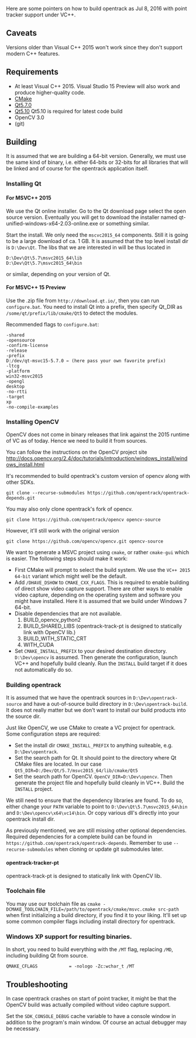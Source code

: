 Here are some pointers on how to build opentrack as Jul 8, 2016 with point tracker support under VC++.

## Caveats

Versions older than Visual C++ 2015 won't work since they don't support modern C++ features.

## Requirements
- At least Visual C++ 2015. Visual Studio 15 Preview will also work and produce higher-quality code.
- [CMake](https://cmake.org/files/v3.8/cmake-3.8.0-rc2-win64-x64.zip)
- [Qt5.7.0](http://download.qt.io/archive/qt/5.7/5.7.0/qt-opensource-windows-x86-msvc2015_64-5.7.0.exe)
- [Qt5.10](http://download.qt.io/archive/qt/5.10/5.10.0/) Qt5.10 is required for latest code build
- OpenCV 3.0
- (git)

## Building
It is assumed that we are building a 64-bit version. Generally, we must use the same kind of binary, i.e. either 64-bits or 32-bits for all libraries that will be linked and of course for the opentrack application itself.

### Installing Qt

#### For MSVC++ 2015

We use the Qt online installer. Go to the Qt download page select the open source version. Eventually you will get to download the installer named qt-unified-windows-x64-2.03-online.exe or something similar.

Start the install. We only need the `mscvc2015_64` components. Still it is going to be a large download of ca. 1 GB. It is assumed that the top level install dir is `D:\Dev\Qt`. The libs that we are interested in will be thus located in
```
D:\Dev\Qt\5.7\msvc2015_64\lib
D:\Dev\Qt\5.7\msvc2015_64\bin
```
or similar, depending on your version of Qt.

#### For MSVC++ 15 Preview

Use the .zip file from `http://download.qt.io/`, then you can run `configure.bat`. You need to install Qt into a prefix, then specify Qt_DIR as `/some/qt/prefix/lib/cmake/Qt5` to detect the modules.

Recommended flags to `configure.bat`:

```
-shared
-opensource
-confirm-license
-release
-prefix
D:/dev/qt-msvc15-5.7.0 ← (here pass your own favorite prefix)
-ltcg
-platform
win32-msvc2015
-opengl
desktop
-no-rtti
-target
xp
-no-compile-examples
```

### Installing OpenCV
OpenCV does not come in binary releases that link against the 2015 runtime of VC as of today. Hence we need to build it from sources. 

You can follow the instructions on the OpenCV project site http://docs.opencv.org/2.4/doc/tutorials/introduction/windows_install/windows_install.html

It's recommended to build opentrack's custom version of opencv along with other SDKs.

```
git clone --recurse-submodules https://github.com/opentrack/opentrack-depends.git
```

You may also only clone opentrack's fork of opencv.

```
git clone https://github.com/opentrack/opencv opencv-source
```

However, it'll still work with the original version

```
git clone https://github.com/opencv/opencv.git opencv-source
```

We want to generate a MSVC project using `cmake`, or rather `cmake-gui` which is easier. The following steps should make it work:
- First CMake will prompt to select the build system. We use the `VC++ 2015 64-bit` variant which might well be the default.
- Add `/DHAVE_DSHOW` to `CMAKE_CXX_FLAGS`. This is required to enable building of direct show video capture support. There are other ways to enable video capture, depending on the operating system and software you might have installed. Here it is assumed that we build under Windows 7 64-bit.
- Disable dependencies that are not available.
    1. BUILD_opencv_python2
    1. BUILD_SHARED_LIBS (opentrack-track-pt is designed to statically link with OpenCV lib.)
    1. BUILD_WITH_STATIC_CRT
    1. WITH_CUDA
- Set `CMAKE_INSTALL_PREFIX` to your desired destination directory. `D:\Dev\opencv` is assumed.
Then generate the configuration, launch VC++ and hopefully build cleanly. Run the `INSTALL` build target if it does not automatically do so.

### Building opentrack
It is assumed that we have the opentrack sources in `D:\Dev\opentrack-source` and have a out-of-source build directory in `D:\Dev\opentrack-build`. It does not really matter but we don't want to install our build products into the source dir. 

Just like OpenCV, we use CMake to create a VC project for opentrack. Some configuration steps are required:
- Set the install dir `CMAKE_INSTALL_PREFIX` to anything suiteable, e.g. `D:\Dev\opentrack`.
- Set the search path for Qt. It should point to the directory where Qt CMake files are located. In our case `Qt5_DIR=D:/Dev/Qt/5.7/msvc2015_64/lib/cmake/Qt5`
- Set the search path for OpenCV. `OpenCV_DIR=D:\Dev\opencv`.
Then generate the project file and hopefully build cleanly in VC++. Build the `INSTALL` project.

We still need to ensure that the dependency libraries are found. To do so, either change your `PATH` variable to point to `D:\Dev\Qt\5.7\msvc2015_64\bin` and `D:\Dev\opencv\x64\vc14\bin`. Or copy various dll's directly into your opentrack install dir.

As previously mentioned, we are still missing other optional dependencies. Required dependencies for a complete build can be found in `https://github.com/opentrack/opentrack-depends`. Remember to use `--recurse-submodules` when cloning or update git submodules later.

#### opentrack-tracker-pt ####
opentrack-track-pt is designed to statically link with OpenCV lib.


### Toolchain file

You may use our toolchain file as `cmake -DCMAKE_TOOLCHAIN_FILE=/path/to/opentrack/cmake/msvc.cmake src-path` when first initializing a build directory, if you find it to your liking. It'll set up some common compiler flags including install directory for opentrack.

### Windows XP support for resulting binaries.

In short, you need to build everything with the `/MT` flag, replacing `/MD`, including building Qt from source.

```
QMAKE_CFLAGS            = -nologo -Zc:wchar_t /MT
```

## Troubleshooting
In case opentrack crashes on start of point tracker, it might be that the OpenCV build was actually compiled without video capture support. 

Set the `SDK_CONSOLE_DEBUG` cache variable to have a console window in addition to the program's main window. Of course an actual debugger may be necessary.